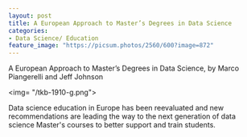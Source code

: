 ```yaml
---
layout: post
title: A European Approach to Master’s Degrees in Data Science
categories:
- Data Science/ Education
feature_image: "https://picsum.photos/2560/600?image=872"
---
```

A European Approach to Master’s Degrees in Data Science, by Marco Piangerelli and Jeff Johnson


<a href="https://www.kdnuggets.com/2019/11/top-stories-2019-oct.html" img src="/tkb-1910-g.png" width=94 alt="Gold Blog" align="right"> </a>

<img= "/tkb-1910-g.png">

Data science education in Europe has been reevaluated and new recommendations are leading the way to the next generation of data science Master's courses to better support and train students.
